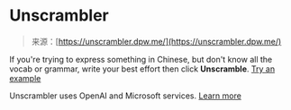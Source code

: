 <!--yml
category: 未分类
date: 2024-05-27 14:47:16
-->

# Unscrambler

> 来源：[https://unscrambler.dpw.me/](https://unscrambler.dpw.me/)

<main>

If you're trying to express something in Chinese, but don't know all the vocab or grammar, write your best effort then click **Unscramble**. [Try an example](/?stream=no&q=%E6%88%91%E6%83%B3%20stay%20%E4%B8%A4%E4%B8%AA%20weeks%20%E5%9C%A8%E4%B8%AD%E5%9B%BD)

Unscrambler uses OpenAI and Microsoft services. [Learn more](https://maybecoding.bearblog.dev/my-attempt-at-an-ai-writing-assistant-for-chinese/#about-unscrambler)

</main>
